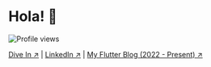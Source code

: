 # Hola! 👋  
![Profile views](https://komarev.com/ghpvc/?username=harshanacz&label=Profile%20views&color=0e75b6&style=flat)

 [Dive In ↗](https://harshanacz.com/)    |    [LinkedIn ↗](https://www.linkedin.com/in/harshanacz/)  |  [My Flutter Blog (2022 - Present) ↗](https://standwithflutter.blogspot.com/) 
  
